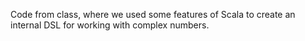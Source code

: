 Code from class, where we used some features of Scala to create
an internal DSL for working with complex numbers.
